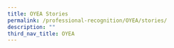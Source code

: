 ```yaml
---
title: OYEA Stories
permalink: /professional-recognition/OYEA/stories/
description: ""
third_nav_title: OYEA
---
```

